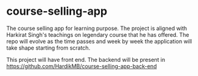 # course-selling-app
The course selling app for learning purpose. The project is aligned with Harkirat Singh's teachings on legendary course that he has offered.
The repo will evolve as the time passes and week by week the application will take shape starting from scratch.

This project will have front end. The backend will be present in https://github.com/HardikMB/course-selling-app-back-end
